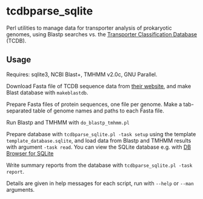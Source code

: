 # tcdbparse_sqlite

Perl utilities to manage data for transporter analysis of prokaryotic genomes, using Blastp searches vs. the [Transporter Classification Database](http://tcdb.org/) (TCDB).

## Usage

Requires: sqlite3, NCBI Blast+, TMHMM v2.0c, GNU Parallel.

Download Fasta file of TCDB sequence data from [their website](http://tcdb.org/download.php), and make Blast database with `makeblastdb`.

Prepare Fasta files of protein sequences, one file per genome. Make a tab-separated table of genome names and paths to each Fasta file.

Run Blastp and TMHMM with `do_blastp_tmhmm.pl`

Prepare database with `tcdbparse_sqlite.pl -task setup` using the template `template_database.sqlite`, and load data from Blastp and TMHMM results with argument `-task read`. You can view the SQLite database e.g. with [DB Browser for SQLite](http://sqlitebrowser.org/)

Write summary reports from the database with `tcdbparse_sqlite.pl -task report`. 

Details are given in help messages for each script, run with `--help` or `--man` arguments.

